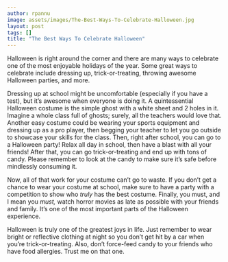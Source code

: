 ```yaml
---
author: rpannu
image: assets/images/The-Best-Ways-To-Celebrate-Halloween.jpg
layout: post
tags: []
title: "The Best Ways To Celebrate Halloween"
---
```


Halloween is right around the corner and there are many ways to
celebrate one of the most enjoyable holidays of the year. Some great
ways to celebrate include dressing up, trick-or-treating, throwing
awesome Halloween parties, and more.

Dressing up at school might be uncomfortable (especially if you have a
test), but it’s awesome when everyone is doing it. A quintessential
Halloween costume is the simple ghost with a white sheet and 2 holes in
it. Imagine a whole class full of ghosts; surely, all the teachers would
love that. Another easy costume could be wearing your sports equipment
and dressing up as a pro player, then begging your teacher to let you go
outside to showcase your skills for the class. Then, right after school,
you can go to a Halloween party! Relax all day in school, then have a
blast with all your friends! After that, you can go trick-or-treating
and end up with tons of candy. Please remember to look at the candy to
make sure it’s safe before mindlessly consuming it.

Now, all of that work for your costume can’t go to waste. If you don’t
get a chance to wear your costume at school, make sure to have a party
with a competition to show who *truly* has the best costume. Finally,
you must, and I mean you *must,* watch horror movies as late as possible
with your friends and family. It’s one of the most important parts of
the Halloween experience.

Halloween is truly one of the greatest joys in life. Just remember to
wear bright or reflective clothing at night so you don’t get hit by a
car when you’re trick-or-treating. Also, don’t force-feed candy to your
friends who have food allergies. Trust me on that one.
